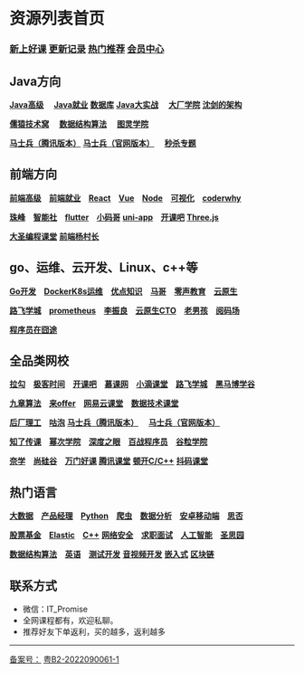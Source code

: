 # 资源列表首页

### [**新上好课**](./list/xshk.md)  [**更新记录**](./list/gxjl.md)  [**热门推荐**](./list/rmtj.md)  [**会员中心**](./list/vip.md)

## **Java方向**

[**Java高级**](./list/JavaGJ.md)  [**Java就业**](./list/JavaJY.md)  [**数据库**](./list/mySql.md)  [**Java大实战**](./list/JavaDSZ.md)  [**大厂学院**](./list/dcxy.md)  [**沈剑的架构**](./list/sjjgs.md)

[**儒猿技术窝**](./list/ryjsw.md)  [**数据结构算法**](./list/sjjgsf.md)  [**图灵学院**](./list/tuling.md)

[**马士兵（腾讯版本）**](./list/mashibing.md)  [**马士兵（官网版本）**](./list/mashibingGW.md)  [**秒杀专题**](./list/mszt.md)

## **前端方向**

[**前端高级**](./list/qianduanGJ.md) [**前端就业**](./list/qianduanJY.md) [**React**](./list/React.md) [**Vue**](./list/Vue.md) [**Node**](./list/Node.md) [**可视化**](./list/ksh.md) [**coderwhy**](./list/coderwhy.md)

[**珠峰**](./list/zhufeng.md) [**智能社**](./list/zns.md) [**flutter**](./list/flutter.md) [**小码哥**](./list/xiaomage.md) [**uni-app**](./list/uni-app.md) [**开课吧**](./list/kaikeba.md)  [**Three.js**](./list/three.js.md)

[**大圣编程课堂**](./list/dasheng.md)  [**前端杨村长**](./list/yangcunzhang.md)

## **go、运维、云开发、Linux、c++等**

[**Go开发**](./list/Go.md) [**DockerK8s运维**](./list/DockerK8s.md) [**优点知识**](./list/youdian.md) [**马哥**](./list/mage.md) [**零声教育**](./list/lsjy.md) [**云原生**](./list/yunyuanssheng.md)

[**路飞学城**](./list/lufei.md) [**prometheus**](./list/prometheus.md) [**李振良**](./list/lizhenlaing.md) [**云原生CTO**](./list/yysCTO.md) [**老男孩**](./list/laonanhai.md) [**阅码场**](https://shop.yomocode.com/)

[**程序员在囧途**](./list/cxyzjt.md)

## **全品类网校**

[**拉勾**](./list/lagou.md) [**极客时间**](./list/jksj.md) [**开课吧**](./list/kaikeba.md) [**慕课网**](./list/imooc.md) [**小滴课堂**](./list/xdkt.md) [**路飞学城**](./list/lufei.md) [**黑马博学谷**](./list/hmbxg.md)

[**九章算法**](./list/jiuzhang.md) [**来offer**](./list/Loffer.md) [**网易云课堂**](./list/wangyi.md) [**数据技术课堂**](./list/sjjskt.md)

[**后厂理工**](./list/hclg.md) [**咕泡**](./list/gupao.md) [**马士兵（腾讯版本）**](./list/mashibing.md)   [**马士兵（官网版本）**](./list/mashibingGW.md)

[**知了传课**](./list/zhiliao.md) [**幂次学院**](./list/cmxy.md) [**深度之眼**](./list/sdzy.md) [**百战程序员**](./list/baizhan.md) [**谷粒学院**](http://www.gulixueyuan.com/)

[**奈学**](./list/naixue.md) [**尚硅谷**](./list/shangguigu.md) [**万门好课**](./list/wanmen.md) [**腾讯课堂**](./list/tengxun.md) [**顿开C/C++**](./list/DKCC++.md)  [**抖码课堂**](./list/douma.md)

## **热门语言**

[**大数据**](./list/bigData.md) [**产品经理**](./list/canpin.md) [**Python**](./list/Python.md) [**爬虫**](./list/pacong.md) [**数据分析**](./list/sjfx.md) [**安卓移动端**](./list/android.md) [**思否**](./list/sifou.md)

[**股票基金**](./list/gupiao.md) [**Elastic**](./list/Elastic.md) [**C++**](./list/C++.md) [**网络安全**](./list/wlaq.md) [**求职面试**](./list/mianshi.md) [**人工智能**](./list/rgzn.md) [**圣思园**](./list/ssy.md)

[**数据结构算法**](./list/sjjgsf.md) [**英语**](./list/english.md) [**测试开发**](./list/ceshi.md) [**音视频开发**](./list/yinshipng.md) [**嵌入式**](./list/qianrushi.md) [**区块链**](./list/qukuailian.md)

## **联系方式**

- 微信：IT_Promise
- 全网课程都有，欢迎私聊。
- 推荐好友下单返利，买的越多，返利越多

------
<a href="https://beian.miit.gov.cn/" target="_blank">备案号：</a>
<a href="https://beian.miit.gov.cn/" target="_blank">粤B2-2022090061-1</a>